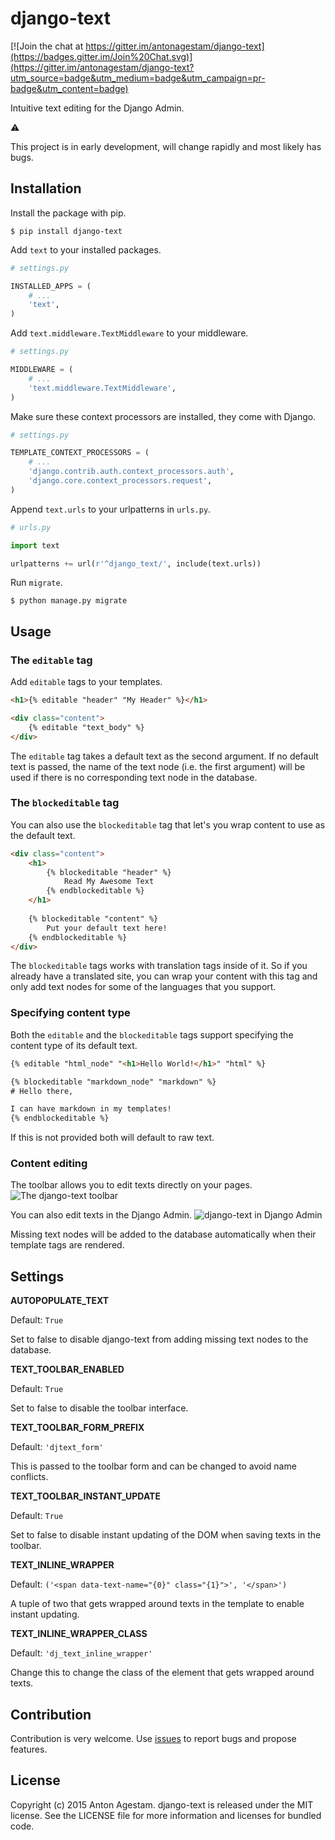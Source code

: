 # django-text

[![Join the chat at https://gitter.im/antonagestam/django-text](https://badges.gitter.im/Join%20Chat.svg)](https://gitter.im/antonagestam/django-text?utm_source=badge&utm_medium=badge&utm_campaign=pr-badge&utm_content=badge)

Intuitive text editing for the Django Admin.

:warning:

This project is in early development, will change rapidly and most likely has bugs.


## Installation

Install the package with pip.

```shell
$ pip install django-text
```

Add `text` to your installed packages.

```python
# settings.py

INSTALLED_APPS = (
    # ...
    'text',
)
```

Add `text.middleware.TextMiddleware` to your middleware.

```python
# settings.py

MIDDLEWARE = (
    # ...
    'text.middleware.TextMiddleware',
)
```

Make sure these context processors are installed, they come with Django.

```python
# settings.py

TEMPLATE_CONTEXT_PROCESSORS = (
    # ...
    'django.contrib.auth.context_processors.auth',
    'django.core.context_processors.request',
)
```

Append `text.urls` to your urlpatterns in `urls.py`.

```python
# urls.py

import text

urlpatterns += url(r'^django_text/', include(text.urls))
```


Run `migrate`.

```shell
$ python manage.py migrate
```


## Usage

### The `editable` tag

Add `editable` tags to your templates.

```html
<h1>{% editable "header" "My Header" %}</h1>

<div class="content">
    {% editable "text_body" %}
</div>
```

The `editable` tag takes a default text as the second argument.
If no default text is passed, the name of the text node (i.e. the first argument)
will be used if there is no corresponding text node in the database.


### The `blockeditable` tag

You can also use the `blockeditable` tag that let's you wrap content to use
as the default text.

```html
<div class="content">
    <h1>
        {% blockeditable "header" %}
            Read My Awesome Text
        {% endblockeditable %}
    </h1>
    
    {% blockeditable "content" %}
        Put your default text here!
    {% endblockeditable %}
</div>
```

The `blockeditable` tags works with translation tags inside of it. So if you already
have a translated site, you can wrap your content with this tag and only
add text nodes for some of the languages that you support.


### Specifying content type

Both the `editable` and the `blockeditable` tags support specifying the content
type of its default text.

```html
{% editable "html_node" "<h1>Hello World!</h1>" "html" %}

{% blockeditable "markdown_node" "markdown" %}
# Hello there,

I can have markdown in my templates!
{% endblockeditable %}
```

If this is not provided both will default to raw text.


### Content editing

The toolbar allows you to edit texts directly on your pages.
![The django-text toolbar](/docs/printscreen_toolbar.png)

You can also edit texts in the Django Admin.
![django-text in Django Admin](/docs/printscreen_admin.png)

Missing text nodes will be added to the database automatically when their
template tags are rendered.


## Settings

__AUTOPOPULATE_TEXT__

Default: `True`

Set to false to disable django-text from adding missing text nodes to the database.

__TEXT_TOOLBAR_ENABLED__

Default: `True`

Set to false to disable the toolbar interface.

__TEXT_TOOLBAR_FORM_PREFIX__

Default: `'djtext_form'`

This is passed to the toolbar form and can be changed to avoid name conflicts.

__TEXT_TOOLBAR_INSTANT_UPDATE__

Default: `True`

Set to false to disable instant updating of the DOM when saving texts in the toolbar.

__TEXT_INLINE_WRAPPER__

Default: `('<span data-text-name="{0}" class="{1}">', '</span>')`

A tuple of two that gets wrapped around texts in the template to enable instant updating.

__TEXT_INLINE_WRAPPER_CLASS__

Default: `'dj_text_inline_wrapper'`

Change this to change the class of the element that gets wrapped around texts.


## Contribution

Contribution is very welcome. Use [issues](https://github.com/antonagestam/django-text/issues) to report bugs and propose features.


## License

Copyright (c) 2015 Anton Agestam. django-text is released under the MIT license.
See the LICENSE file for more information and licenses for bundled code.
